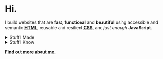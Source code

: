 # Hi.

I build websites that are **fast**, **functional** and **beautiful** using accessible and semantic **<abbr title="HyperText Markup Language">HTML</abbr>**, reusable and resilient **<abbr title="Cascading Stylesheets">CSS</abbr>**, and *just enough* **JavaScript**.

<details>
  <summary>Stuff I Made</summary>
  
  - [Eye on 2020](https://2020.bbrcreative.com)
  - [The Current](https://thecurrentla.com)
  - [Food Marketing Now](https://foodmarketingnow.com)
  - [Lafayette General Ortho](https://lafayettegeneralortho.com)
  - [Bye to Banks](https://byetobanks.com)
  - [TouchFuzzy](https://github.com/cbirdsong/touchfuzzy)
</details>

<details>
  <summary>Stuff I Know</summary>
  
  - **Templating languages** (Liquid, Twig, Nunjucks, Smarty)
  - **<abbr title="Cascading Stylesheets">CSS</abbr> preprocessors** (Sass and Less)
  - **jQuery**
  - **npm**
  - **Git**, GitHub and BitBucket
  - **<abbr title="Scalable Vector Graphics">SVG</abbr>**, hand-coding animations, transitions and optimizations
  - **WordPress**, building themes from scratch in both standard PHP and using Twig via **[Timber](https://www.upstatement.com/timber/)**
  - **[Pattern Lab](https://patternlab.io/)**, building pattern libraries for design systems
  - **HubSpot**, building custom landing pages and email templates, customizing form embeds
</details>

**[Find out more about me.](https://birdsong.dev)**
